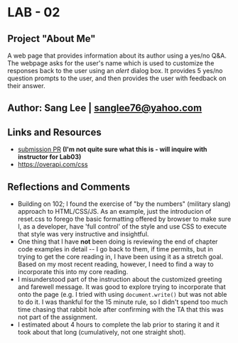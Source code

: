 # LAB - 02

## Project "About Me"
A web page that provides information about its author using a yes/no Q&A. The webpage asks for the user's name which is used to customize the responses back to the user using an *alert* dialog box. It provides 5 yes/no question prompts to the user, and then provides the user with feedback on their answer.

## Author: Sang Lee | sanglee76@yahoo.com

## Links and Resources
+ [submission PR](https://gen.xyz/) **(I'm not quite sure what this is - will inquire with instructor for Lab03)**
+ https://overapi.com/css

## Reflections and Comments
+ Building on 102; I found the exercise of "by the numbers" (military slang) approach to HTML/CSS/JS. As an example, just the introducion of reset.css to forego the basic formatting offered by browser to make sure I, as a developer, have 'full control' of the style and use CSS to execute that style was very instructive and insightful. 
+ One thing that I have **not** been doing is reviewing the end of chapter code examples in detail -- I go back to them, if time permits, but in trying to get the core reading in, I have been using it as a stretch goal. Based on my most recent reading, however, I need to find a way to incorporate this into my core reading.
+ I misunderstood part of the instruction about the customized greeting and farewell message. It was good to explore trying to incorporate that onto the page (e.g. I tried with using `document.write()` but was not able to do it.  I was thankful for the 15 minute rule, so I didn't spend too much time chasing that rabbit hole after confirming with the TA that this was not part of the assignment.
+ I estimated about 4 hours to complete the lab prior to staring it and it took about that long (cumulatively, not one straight shot).
	
